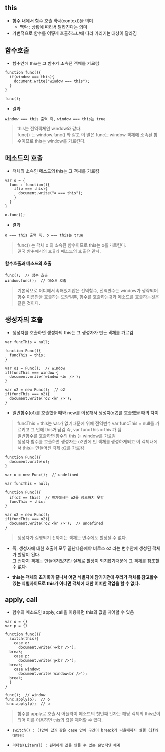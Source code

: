 ## this
- 함수 내에서 함수 호출 맥락(context)을 의미
  - 맥락 : 상황에 따라서 달라진다는 의미
- 가변적으로 함수를 어떻게 호출하느냐에 따라 가리키는 대상이 달라짐

## 함수호출
- 함수안에 this는 그 함수가 소속된 객체를 가르킴
```
function func(){
  if(window === this){
    document.write("window === this");
  }
}

func(); 
```
- 결과
```
window === this 출력 즉, window === this는 true
```
> this는 전역객체인 window와 같다.<br/>func() 는 window.func() 와 같고 이 말은 func는 window 객체에 소속된 함수이므로 this는 window를 가르킨다.


## 메소드의 호출
- 객체의 소속인 메소드의 this는 그 객체를 가르킴
```
var o = {
  func : function(){
    if(o === this){
      document.write("o === this");
    }
  }
}

o.func();
```
- 결과
```
o === this 출력 즉, o === this는 true
```
> func() 는 객체 o 의 소속된 함수이므로 this는 o를 가르킨다.<br/>결국 함수에서의 호출과 메소드의 호출은 같다.


#### 함수호출과 메소드의 호출
```
func();  // 함수 호출
window.func();  // 메소드 호출
```
> 기본적으로 어디에서 속해있지않은 전역함수, 전역변수는 window가 생략되어 함수 이름만을 호출하는 모양일뿐, 함수를 호출하는것과 메소드를 호출하는것은 같은 것이다.


## 생성자의 호출
- 생성자를 호출하면 생성자의 this는 그 생성자가 만든 객체를 가르킴
```
var funcThis = null; 
 
function Func(){
  funcThis = this;
}

var o1 = Func();  // window
if(funcThis === window){
  document.write('window <br />');
}
 
var o2 = new Func();  // o2
if(funcThis === o2){
  document.write('o2 <br />');
}
```
- 일반함수(o1)를 호출했을 때와 new를 이용해서 생성자(o2)를 호출했을 때의 차이
> funcThis = this는 var가 없기때문에 위에 전역변수 var funcThis = null를 가르키고 그 안에 this가 담김 즉, var funcThis = this 가 됨<br/>일반함수를 호출하면 함수의 this 는 window를 가르킴<br/>생성자 함수를 호출하면 생성자는 o2안에 빈 객체를 생성하게되고 이 객체내에서 this는 만들어진 객체 o2를 가르킴
```
function Func(){
  document.write(o);
}

var o = new Func();  // undefined
```
```
var funcThis = null; 
 
function Func(){
  if(o2 == this)  // 여기에서는 o2를 참조하지 못함
  funcThis = this;
}

var o2 = new Func();
if(funcThis === o2){
  document.write('o2 <br />');  // undefined
}
```
> 생성자가 실행되기 전까지는 객체는 변수에도 할당될 수 없다.

- 즉, 생성자에 대한 호출이 모두 끝난다음에야 비로소 o2 라는 변수안에 생성된 객체가 할당이 된다.<br/>그 전까지 객체는 만들어져있지만 실제로 할당이 되지않기때문에 그 객체를 참조할 수 없다.

- __this는 객체의 초기화가 끝나서 어떤 식별자에 담기기전에 우리가 객체를 참고할수있는 식별자이므로 this가 아니면 객체에 대한 어떠한 작업을 할 수 없다.__


## apply, call
- 함수의 메소드인 apply, call을 이용하면 this의 값을 제어할 수 있음
```
var o = {}
var p = {}

function func(){
  switch(this){
    case o:
      document.write('o<br />');
  break;
    case p:
      document.write('p<br />');
  break;
    case window:
      document.write('window<br />');
  break;          
  }
}

func();  // window
func.apply(o);  // o
func.apply(p);  // p
```
> 함수를 apply로 호출 시 어플라이 메소드의 첫번째 인자는 해당 객체의 this값이 되어 이를 이용하면 this의 값을 제어할 수 있다.

- `switch() : ()안에 값과 같은 case 안에 구간이 breack가 나올때까지 실행 (if와 대체됨)`

- `리터럴(Literal) : 편리하게 값을 만들 수 있는 문법적인 체계`
